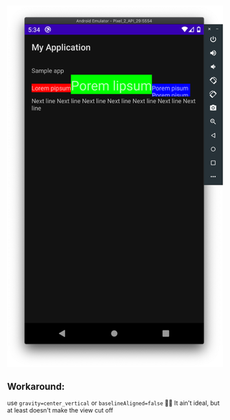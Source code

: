 ![image](/doesn_work.png)

## Workaround:
use `gravity=center_vertical` or `baselineAligned=false` 🤷‍♂️ It ain't ideal, but at least doesn't make the view cut off
